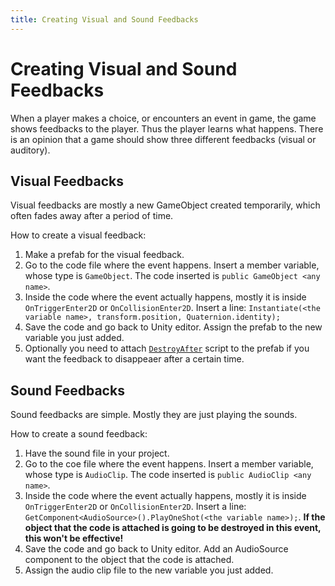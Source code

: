 ```yaml
---
title: Creating Visual and Sound Feedbacks
---
```

# Creating Visual and Sound Feedbacks

When a player makes a choice, or encounters an event in game, the game shows feedbacks to the player. Thus the player learns what happens.
There is an opinion that a game should show three different feedbacks (visual or auditory).

## Visual Feedbacks

Visual feedbacks are mostly a new GameObject created temporarily, which often fades away after a period of time.

How to create a visual feedback:

1. Make a prefab for the visual feedback.
2. Go to the code file where the event happens. Insert a member variable, whose type is `GameObject`. The code inserted is `public GameObject <any name>`.
3. Inside the code where the event actually happens, mostly it is inside `OnTriggerEnter2D` or `OnCollisionEnter2D`. Insert a line: `Instantiate(<the variable name>, transform.position, Quaternion.identity);`
4. Save the code and go back to Unity editor. Assign the prefab to the new variable you just added.
5. Optionally you need to attach [`DestroyAfter`](general.html#DestroyAfter) script to the prefab if you want the feedback to disappeaer after a certain time.


## Sound Feedbacks

Sound feedbacks are simple. Mostly they are just playing the sounds.

How to create a sound feedback:

1. Have the sound file in your project.
2. Go to the coe file where the event happens. Insert a member variable, whose type is `AudioClip`. The code inserted is `public AudioClip <any name>`.
3. Inside the code where the event actually happens, mostly it is inside `OnTriggerEnter2D` or `OnCollisionEnter2D`. Insert a line:
`GetComponent<AudioSource>().PlayOneShot(<the variable name>);`. **If the object that the code is attached is going to be destroyed in this event, this won't be effective!**
4. Save the code and go back to Unity editor. Add an AudioSource component to the object that the code is attached.
5. Assign the audio clip file to the new variable you just added.
